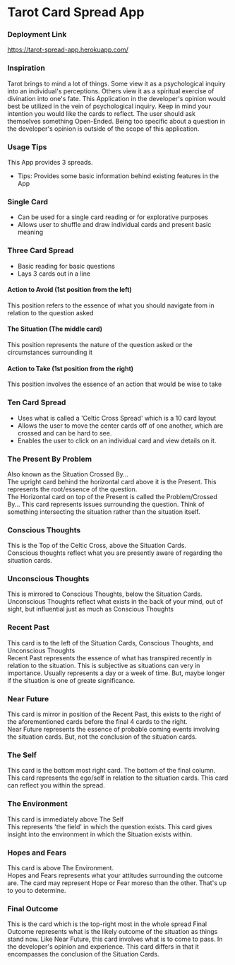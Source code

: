 # Tarot Card Spread App

### Deployment Link
https://tarot-spread-app.herokuapp.com/


### Inspiration
Tarot brings to mind a lot of things. Some view it as a psychological inquiry into an individual's perceptions. Others view it as a spiritual exercise of divination into one's fate. This Application in the developer's opinion would best be utilized in the vein of psychological inquiry. Keep in mind your intention you would like the cards to reflect. The user should ask themselves something Open-Ended. Being too specific about a question in the developer's opinion is outside of the scope of this application.

### Usage Tips
This App provides 3 spreads.
- Tips: Provides some basic information behind existing features in the App

### Single Card
- Can be used for a single card reading or for explorative purposes
- Allows user to shuffle and draw individual cards and present basic meaning

### Three Card Spread
- Basic reading for basic questions
- Lays 3 cards out in a line

#### Action to Avoid (1st position from the left)
This position refers to the essence of what you should navigate from in relation to the question asked
#### The Situation (The middle card)
This position represents the nature of the question asked or the circumstances surrounding it
#### Action to Take (1st position from the right)
This position involves the essence of an action that would be wise to take

### Ten Card Spread
- Uses what is called a 'Celtic Cross Spread' which is a 10 card layout
- Allows the user to move the center cards off of one another, which are crossed and can be hard to see.
- Enables the user to click on an individual card and view details on it.

### The Present By Problem
Also known as the Situation Crossed By... <br>
The upright card behind the horizontal card above it is the Present. This represents the root/essence of the question. <br>
The Horizontal card on top of the Present is called the Problem/Crossed By... This card represents issues surrounding the question. Think of something intersecting the situation rather than the situation itself.
### Conscious Thoughts
This is the Top of the Celtic Cross, above the Situation Cards. <br>
Conscious thoughts reflect what you are presently aware of regarding the situation cards.
### Unconscious Thoughts
This is mirrored to Conscious Thoughts, below the Situation Cards. <br>
Unconscious Thoughts reflect what exists in the back of your mind, out of sight, but influential just as much as Conscious Thoughts
### Recent Past
This card is to the left of the Situation Cards, Conscious Thoughts, and Unconscious Thoughts <br>
Recent Past represents the essence of what has transpired recently in relation to the situation. This is subjective as situations can very in importance. Usually represents a day or a week of time. But, maybe longer if the situation is one of greate significance.
### Near Future
This card is mirror in position of the Recent Past, this exists to the right of the aforementioned cards before the final 4 cards to the right. <br>
Near Future represents the essence of probable coming events involving the situation cards. But, not the conclusion of the situation cards.
### The Self
This card is the bottom most right card. The bottom of the final column. <br>
This card represents the ego/self in relation to the situation cards. This card can reflect you within the spread.
### The Environment
This card is immediately above The Self <br>
This represents 'the field' in which the question exists. This card gives insight into the environment in which the Situation exists within.
### Hopes and Fears
This card is above The Environment. <br>
Hopes and Fears represents what your attitudes surrounding the outcome are. The card may represent Hope or Fear moreso than the other. That's up to you to determine.
### Final Outcome
This is the card which is the top-right most in the whole spread
Final Outcome represents what is the likely outcome of the situation as things stand now. Like Near Future, this card involves what is to come to pass. In the developer's opinion and experience. This card differs in that it encompasses the conclusion of the Situation Cards.
